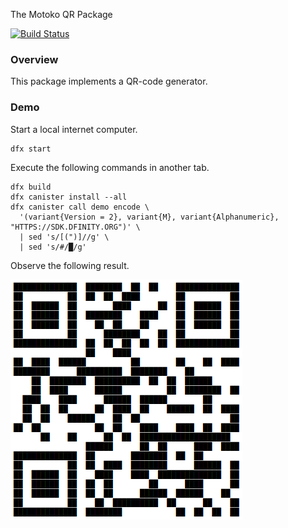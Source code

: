 The Motoko QR Package

[![Build Status](https://travis-ci.org/enzoh/motoko-qr.svg?branch=master)](https://travis-ci.org/enzoh/motoko-qr?branch=master)

### Overview

This package implements a QR-code generator.

### Demo

Start a local internet computer.

```
dfx start
```

Execute the following commands in another tab.

```
dfx build
dfx canister install --all
dfx canister call demo encode \
  '(variant{Version = 2}, variant{M}, variant{Alphanumeric}, "HTTPS://SDK.DFINITY.ORG")' \
  | sed 's/[(")]//g' \
  | sed 's/#/█/g'
```

Observe the following result.

![Result](img/demo.png)
